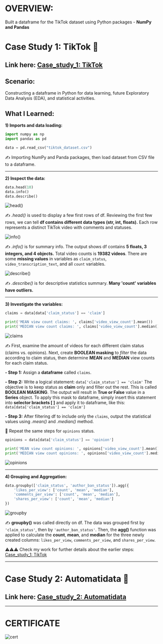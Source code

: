 # OVERVIEW:
Built a dataframe for the TikTok dataset using Python packages - **NumPy and Pandas** 

# Case Study 1: TikTok 🎵
## Link here: [Case_study_1: TikTok](https://github.com/amy941/Google_Advanced_Module-2_Python/blob/main/Case%20Study%202_TikTok.ipynb)

## Scenario: 
Constructing a dataframe in Python for data learning, future Exploratory Data Analysis (EDA), and statistical activities.

## What I Learned:
**1) Imports and data loading:**
```python
import numpy as np
import pandas as pd
```

```python
data = pd.read_csv("tiktok_dataset.csv")
```
✍️ Importing NumPy and Panda packages, then load dataset from CSV file to a dataframe.

---
**2) Inspect the data:**
```python
data.head(10)
data.info()
data.describe()
```

![head()](https://github.com/user-attachments/assets/77200b7a-3eca-486b-af2e-1171fc5f1b65)

✍️ *.head()* is used to display a few first rows of df. Reviewing the first few rows, we can tell **df contains different data types (str, int, floats).** Each row represents a distinct TikTok video with comments and statuses. 


![info()](https://github.com/user-attachments/assets/145e3092-8493-4ed5-969a-2dcd6c8ed669)

✍️ *.info()* is for summary info. The output shows df contains **5 floats, 3 integers, and 4 objects.** Total video counts is **19382 videos**. There are some **missing values** in variables as ```claim_status```, ```video_transcription_text```, and all ```count``` variables.


![describe()](https://github.com/user-attachments/assets/2c234a9d-8059-45f4-b39a-8381b3be542a)

✍️ *.describe()* is for descriptive statistics summary. **Many 'count' variables have outliers.**

---
**3) Investigate the variables:**

```python
claims = data[data['claim_status'] == 'claim']

print('MEAN view count claims: ', claims['video_view_count'].mean())
print('MEDIAN view count claims: ', claims['video_view_count'].median())
```

![claims](https://github.com/user-attachments/assets/c15340e5-3f41-40f4-9e6f-f2434da4f6ab)

✍️ First, examine the amount of videos for each different claim status (claims vs. opinions).
Next, create **BOOLEAN masking** to *filter* the data according to claim status, then determine **MEAN** and **MEDIAN** view counts for each claim status. 

**- Step 1:** Assign a **dataframe** called ```claims```.

**- Step 2:** Write a logical statement: ```data['claim_status'] == 'claim'``` The objective is to keep status as **claim** only and filter out the rest. This is called **BOOLEAN MASKING**. The output will result in **True or False** value in a **Series** object. To apply this mask to dataframe, simply insert this statement into **selector brackets [ ]** and apply it to dataframe, like this: ```data[data['claim_status'] == 'claim']```

**- Step 3:** After filtering df to include only the ```claims```, output the statistical values using *.mean()* and *.median()* method.
  
🔁 Repeat the same steps for ```opinions``` status.

```python
opinions = data[data['claim_status'] == 'opinion']

print('MEAN view count opinions: ', opinions['video_view_count'].mean())
print('MEDIAN view count opinions: ', opinions['video_view_count'].median())
```

![opinions](https://github.com/user-attachments/assets/5ccba3a3-1459-4d77-a3a5-99f065789bf1)

---
**4) Grouping and Aggregation:**

```python
data.groupby(['claim_status', 'author_ban_status']).agg({
    'likes_per_view': ['count', 'mean', 'median'],
    'comments_per_view': ['count', 'mean', 'median'],
    'shares_per_view': ['count', 'mean', 'median']
})
```

![groupby](https://github.com/user-attachments/assets/d722f2bf-ad36-4ba8-a568-84e8faf21183)

✍️ **groupby()** was called directly on df. The data was grouped first by ```'claim_status'```, then by ```'author_ban_status'```. Then, the **agg()** function was applied to calculate the **count**, **mean**, and **median** for the three newly created columns: ```likes_per_view```, ```comments_per_view```, and ```shares_per_view```.

⚠️⚠️⚠️ Check my work for further details about the earlier steps: [Case_study_1: TikTok](https://github.com/amy941/Google_Advanced_Module-2_Python/blob/main/Case%20Study%202_TikTok.ipynb) 

---
# Case Study 2: Automatidata 🚕
## Link here: [Case_study_2: Automatidata](https://github.com/amy941/Google_Advanced_Module-2_Python/blob/main/Case%20Study%201_Automatidata.ipynb)

---
# CERTIFICATE

![cert](https://github.com/user-attachments/assets/4c221a20-ab34-4256-a5eb-830ba652d60b)
